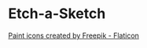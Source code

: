 # Etch-a-Sketch


<a href="https://www.flaticon.com/free-icons/paint" title="paint icons">Paint icons created by Freepik - Flaticon</a>
